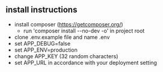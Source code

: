 ## install instructions
- install composer (https://getcomposer.org/)
  - run 'composer install --no-dev -o' in project root
- clone .env.example file and name .env
- set APP_DEBUG=false
- set APP_ENV=production
- change APP_KEY (32 random characters)
- set APP_URL in accordance with your deployment setting
